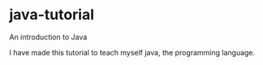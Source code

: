 # java-tutorial
An introduction to Java

I have made this tutorial to teach myself java, the programming language.
